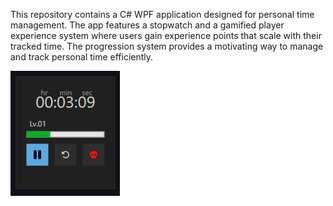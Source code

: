 This repository contains a C# WPF application designed for personal time management. The app features a stopwatch and a gamified player experience system where users gain experience points that scale with their tracked time. The progression system provides a motivating way to manage and track personal time efficiently.

![app screenshot](app_screenshot.png)